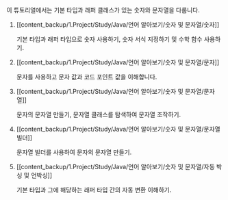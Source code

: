 이 튜토리얼에서는 기본 타입과 래퍼 클래스가 있는 숫자와 문자열을 다룹니다.


1. [[content_backup/1.Project/Study/Java/언어 알아보기/숫자 및 문자열/숫자]]
	
	기본 타입과 래퍼 타입으로 숫자 사용하기, 숫자 서식 지정하기 및 수학 함수 사용하기.
	
2. [[content_backup/1.Project/Study/Java/언어 알아보기/숫자 및 문자열/문자]]
	
	문자를 사용하고 문자 값과 코드 포인트 값을 이해합니다.
	
3. [[content_backup/1.Project/Study/Java/언어 알아보기/숫자 및 문자열/문자열]]
	
	문자의 문자열 만들기, 문자열 클래스를 탐색하여 문자열 조작하기.
	
4. [[content_backup/1.Project/Study/Java/언어 알아보기/숫자 및 문자열/문자열 빌더]]
	
	문자열 빌더를 사용하여 문자의 문자열 만들기.
	
5. [[content_backup/1.Project/Study/Java/언어 알아보기/숫자 및 문자열/자동 박싱 및 언박싱]]
	
	기본 타입과 그에 해당하는 래퍼 타입 간의 자동 변환 이해하기.
	